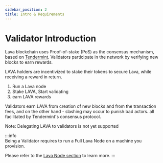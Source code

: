 ```yaml
---
sidebar_position: 2
title: Intro & Requirements
---
```

# Validator Introduction
Lava blockchain uses Proof-of-stake (PoS) as the consensus mechanism, based on [Tendermint](https://tendermint.com/). Validators participate in the network by verifying new blocks to earn rewards.

LAVA holders are incentivized to stake their tokens to secure Lava, while receiving a reward in return. 

1. Run a Lava node
2. Stake LAVA, Start validating
3. earn LAVA rewards 

Validators earn LAVA from creation of new blocks and from the transaction fees, and on the other hand - slashing may occur to punish bad actors. 
all facilitated by Tendermint's consensus protocol. 

Note: Delegating LAVA to validators is not yet supported

:::info  
Being a Validator requires to run a Full Lava Node on a machine you provision.

Please refer to the [Lava Node section](./lava-node-intro.md) to learn more.
:::